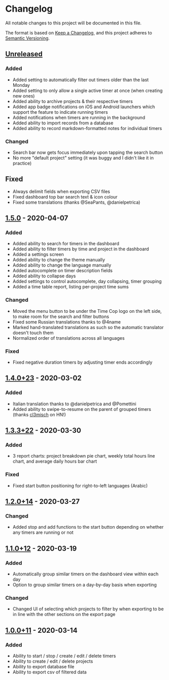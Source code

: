 # Changelog
All notable changes to this project will be documented in this file.

The format is based on [Keep a Changelog](https://keepachangelog.com/en/1.0.0/),
and this project adheres to [Semantic Versioning](https://semver.org/spec/v2.0.0.html).

## [Unreleased]
### Added
* Added setting to automatically filter out timers older than the last Monday
* Added setting to only allow a single active timer at once (when creating new ones)
* Added ability to archive projects & their respective timers
* Added app badge notifications on iOS and Android launchers which support the feature to indicate running timers
* Added notifications when timers are running in the background
* Added ability to import records from a database
* Added ability to record markdown-formatted notes for individual timers

### Changed
* Search bar now gets focus immediately upon tapping the search button
* No more "default project" setting (it was buggy and I didn't like it in practice)

## Fixed
* Always delimit fields when exporting CSV files
* Fixed dashboard top bar search text & icon colour
* Fixed some translations (thanks @SeaPants, @danielpetrica)

## [1.5.0] - 2020-04-07
### Added
* Added ability to search for timers in the dashboard
* Added ability to filter timers by time and project in the dashboard
* Added a settings screen
* Added ability to change the theme manually
* Added ability to change the language manually
* Added autocomplete on timer description fields
* Added ability to collapse days
* Added settings to control autocomplete, day collapsing, timer grouping
* Added a time table report, listing per-project time sums

### Changed
* Moved the menu button to be under the Time Cop logo on the left side, to make room for the search and filter buttons
* Fixed some Russian translations thanks to @4name
* Marked hand-translated translations as such so the automatic translator doesn't touch them
* Normalized order of translations across all languages

### Fixed
* Fixed negative duration timers by adjusting timer ends accordingly

## [1.4.0+23] - 2020-03-02
### Added
* Italian translation thanks to @danielpetrica and @Pomettini
* Added ability to swipe-to-resume on the parent of grouped timers (thanks [cl3misch](https://news.ycombinator.com/item?id=22750635) on HN!)

## [1.3.3+22] - 2020-03-30
### Added
* 3 report charts: project breakdown pie chart, weekly total hours line chart, and average daily hours bar chart

### Fixed
* Fixed start button positioning for right-to-left languages (Arabic)

## [1.2.0+14] - 2020-03-27
### Changed
* Added stop and add functions to the start button depending on whether any timers are running or not

## [1.1.0+12] - 2020-03-19
### Added
* Automatically group similar timers on the dashboard view within each day
* Option to group similar timers on a day-by-day basis when exporting

### Changed
* Changed UI of selecting which projects to filter by when exporting to be in line
  with the other sections on the export page

## [1.0.0+11] - 2020-03-14
### Added
* Ability to start / stop / create / edit / delete timers
* Ability to create / edit / delete projects
* Ability to export database file
* Ability to export csv of filtered data

[Unreleased]: https://github.com/hamaluik/timecop/compare/v1.5.0...HEAD
[1.5.0]: https://github.com/hamaluik/timecop/compare/v1.4.0+23...v1.5.0
[1.4.0+23]: https://github.com/hamaluik/timecop/compare/v1.3.3+22...v1.4.0+23
[1.3.3+22]: https://github.com/hamaluik/timecop/compare/v1.2.0+14...v1.3.3+22
[1.2.0+14]: https://github.com/hamaluik/timecop/compare/v1.1.0+12...v1.2.0+14
[1.1.0+12]: https://github.com/hamaluik/timecop/compare/v1.0.0+11...v1.1.0+12
[1.0.0+11]: https://github.com/hamaluik/timecop/compare/223213...v1.0.0+11
